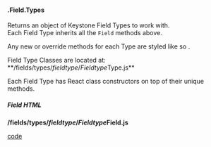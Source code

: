 #### .Field.Types 
  
Returns an object of Keystone Field Types to work with.  
Each Field Type inherits all the `Field` methods above.  
<p class="note">Any new or override methods for each Type are <span class="subMethod"> styled like so </span>. 
</p>
Field Type Classes are located at:  
**/fields/types/<i>fieldtype</i>/<i>Fieldtype</i>Type.js**  

  
Each Field Type has React class constructors on top of their unique methods.
  
##### Field HTML  
**/fields/types/<i>fieldtype</i>/<i>Fieldtype</i>Field.js**  

 
<div class="code-header addGitHubLink" data-file="lib/fieldTypes.js"> <a href="#" class="loadCode"> code</a></div><pre class=" language-javascript hideCode api"></pre> 


